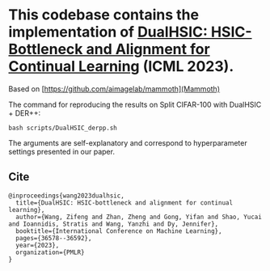 # This codebase contains the implementation of **[DualHSIC: HSIC-Bottleneck and Alignment for Continual Learning](https://proceedings.mlr.press/v202/wang23ar.html) (ICML 2023)**.

Based on [https://github.com/aimagelab/mammoth](Mammoth)

The command for reproducing the results on Split CIFAR-100 with DualHSIC + DER++:
```
bash scripts/DualHSIC_derpp.sh
```
The arguments are self-explanatory and correspond to hyperparameter settings presented in our paper.

## Cite
```
@inproceedings{wang2023dualhsic,
  title={DualHSIC: HSIC-bottleneck and alignment for continual learning},
  author={Wang, Zifeng and Zhan, Zheng and Gong, Yifan and Shao, Yucai and Ioannidis, Stratis and Wang, Yanzhi and Dy, Jennifer},
  booktitle={International Conference on Machine Learning},
  pages={36578--36592},
  year={2023},
  organization={PMLR}
}
